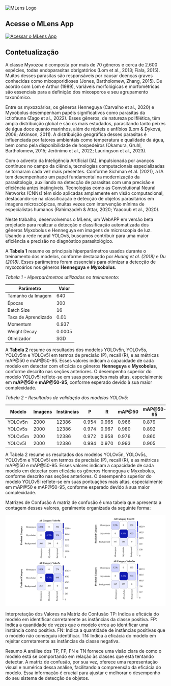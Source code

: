 ![MLens Logo](https://raw.githubusercontent.com/gscproseg/master/main/Mlens.png)


## Acesse o MLens App

[![Acessar o MLens App](https://img.shields.io/badge/Acessar%20o%20MLens%20App-blue?style=for-the-badge&logo=appveyor)](https://mlensapp.streamlit.app/)

## Contetualização


A classe Myxozoa é composta por mais de 70 gêneros e cerca de 2.600 espécies, todas endoparasitas obrigatórios (Lom et al., 2013; Fiala, 2015). Muitos desses parasitas são responsáveis por causar doenças graves conhecidas como mixosporidioses (Jones, Bartholomew, Zhang, 2015). De acordo com Lom e Arthur (1989), variáveis morfológicas e morfométricas são essenciais para a definição dos mixosporos e seu agrupamento taxonômico.

Entre os myxozoários, os gêneros Henneguya (Carvalho et al., 2020) e Myxobolus desempenham papéis significativos como parasitas da ictiofauna (Zago et al., 2022). Esses gêneros, de natureza polifilética, têm ampla distribuição global e são os mais estudados, parasitando tanto peixes de água doce quanto marinhos, além de répteis e anfíbios (Lom & Dyková, 2006; Atkinson, 2011). A distribuição geográfica desses parasitas é influenciada por fatores ambientais como temperatura e qualidade da água, bem como pela disponibilidade de hospedeiros (Okamura, Gruhl, Bartholomew, 2015; Jerônimo et al., 2022; Lauringson et al., 2023).

Com o advento da Inteligência Artificial (IA), impulsionada por avanços contínuos no campo da ciência, tecnologias computacionais especializadas se tornaram cada vez mais presentes. Conforme Sichman et al. (2021), a IA tem desempenhado um papel fundamental na modernização da parasitologia, auxiliando na detecção de parasitas com uma precisão e eficiência antes inatingíveis. Tecnologias como as Convolutional Neural Networks (CNNs) têm sido aplicadas amplamente em visão computacional, destacando-se na classificação e detecção de objetos parasitários em imagens microscópicas, muitas vezes com intervenção mínima de especialistas humanos (Rahimzadeh & Attar, 2020; Yaacoub et al., 2020).

Neste trabalho, desenvolvemos o MLens, um WebAPP em versão beta projetado para realizar a detecção e classificação automatizada dos gêneros Myxobolus e Henneguya em imagens de microscopia de luz. Usando a rede neural YOLOv5, buscamos contribuir para uma maior eficiência e precisão no diagnóstico parasitológico.



A **Tabela 1**  resume os principais hiperparâmetros usados durante o treinamento dos modelos, conforme destacado por _Huang et al. (2018)_ e _Du (2018)_. Esses parâmetros foram essenciais para otimizar a detecção de myxozoários nos gêneros **Henneguya** e **Myxobolus**.

*Tabela 1 - Hiperparâmetros utilizados no treinamento*:

| Parâmetro              | Valor  |
|------------------------|--------|
| Tamanho da Imagem       | 640    |
| Épocas                  | 300    |
| Batch Size              | 16     |
| Taxa de Aprendizado     | 0.01   |
| Momentum                | 0.937  |
| Weight Decay            | 0.0005 |
| Otimizador              | SGD    |


A **Tabela 2** resume os resultados dos modelos YOLOv5n, YOLOv5s, YOLOv5m e YOLOv5l em termos de precisão (P), recall (R), e as métricas mAP@50 e mAP@50-95. Esses valores indicam a capacidade de cada modelo em detectar com eficácia os gêneros **Henneguya** e **Myxobolus**, conforme descrito nas seções anteriores. O desempenho superior do modelo YOLOv5l reflete-se em suas pontuações mais altas, especialmente em **mAP@50** e **mAP@50-95**, conforme esperado devido à sua maior complexidade.

*Tabela 2 - Resultados de validação dos modelos YOLOv5*:

| Modelo    | Imagens | Instâncias | P     | R     | mAP@50 | mAP@50-95 |
|-----------|---------|------------|-------|-------|--------|-----------|
| YOLOv5n   | 2000    | 12386      | 0.954 | 0.965 | 0.966  | 0.879     |
| YOLOv5s   | 2000    | 12386      | 0.974 | 0.967 | 0.980  | 0.892     |
| YOLOv5m   | 2000    | 12386      | 0.972 | 0.958 | 0.976  | 0.860     |
| YOLOv5l   | 2000    | 12386      | 0.994 | 0.970 | 0.993  | 0.905     |


A Tabela 2 resume os resultados dos modelos YOLOv5n, YOLOv5s, YOLOv5m e YOLOv5l em termos de precisão (P), recall (R), e as métricas mAP@50 e mAP@50-95. Esses valores indicam a capacidade de cada modelo em detectar com eficácia os gêneros Henneguya e Myxobolus, conforme descrito nas seções anteriores. O desempenho superior do modelo YOLOv5l reflete-se em suas pontuações mais altas, especialmente em mAP@50 e mAP@50-95, conforme esperado devido à sua maior complexidade.

Matrizes de Confusão
A matriz de confusão é uma tabela que apresenta a contagem desses valores, geralmente organizada da seguinte forma:

![Confusion Matrix](https://raw.githubusercontent.com/gscproseg/master/main/Figure20.jpg)








Interpretação dos Valores na Matriz de Confusão
TP: Indica a eficácia do modelo em identificar corretamente as instâncias da classe positiva.
FP: Indica a quantidade de vezes que o modelo errou ao identificar uma instância como positiva.
FN: Indica a quantidade de instâncias positivas que o modelo não conseguiu identificar.
TN: Indica a eficácia do modelo em rejeitar corretamente as instâncias da classe negativa.


Resumo
A análise dos TP, FP, FN e TN fornece uma visão clara de como o modelo está se comportando em relação às classes que está tentando detectar. A matriz de confusão, por sua vez, oferece uma representação visual e numérica dessa análise, facilitando a compreensão da eficácia do modelo. Essa informação é crucial para ajustar e melhorar o desempenho do seu sistema de detecção de objetos.
